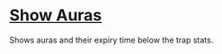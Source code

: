 # [Show Auras](https://www.mousehuntgame.com/preferences.php?tab=mousehunt-improved-settings#mousehunt-improved-settings-feature-show-auras)

Shows auras and their expiry time below the trap stats.
